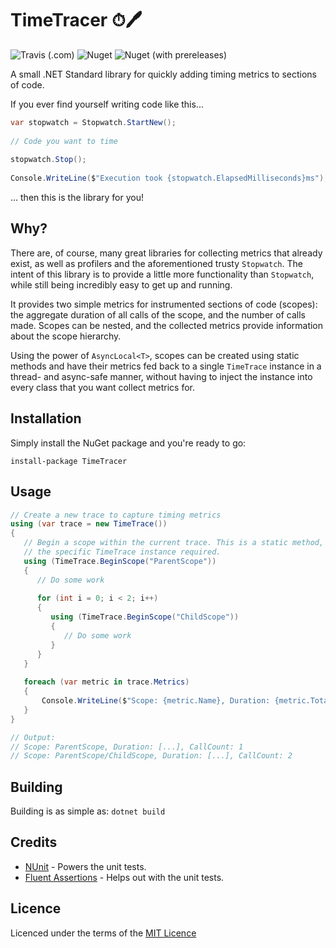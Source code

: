# TimeTracer ⏱🖊
![Travis (.com)](https://img.shields.io/travis/com/LykaiosNZ/TimeTracer/master) 
![Nuget](https://img.shields.io/nuget/v/TimeTracer) 
![Nuget (with prereleases)](https://img.shields.io/nuget/vpre/TimeTracer)

A small .NET Standard library for quickly adding timing metrics to sections of code.

If you ever find yourself writing code like this...

```csharp
var stopwatch = Stopwatch.StartNew();
		
// Code you want to time
		
stopwatch.Stop();
		
Console.WriteLine($"Execution took {stopwatch.ElapsedMilliseconds}ms");
```

... then this is the library for you!

## Why?
There are, of course, many great libraries for collecting metrics that already exist, as well as profilers and the aforementioned trusty `Stopwatch`. The intent of this library is to provide a little more functionality than `Stopwatch`, while still being incredibly easy to get up and running. 

It provides two simple metrics for instrumented sections of code (scopes): the aggregate duration of all calls of the scope, and the number of calls made. Scopes can be nested, and the collected metrics provide information about the scope hierarchy.

Using the power of `AsyncLocal<T>`, scopes can be created using static methods and have their metrics fed back to a single `TimeTrace` instance in a thread- and async-safe manner, without having to inject the instance into every class that you want collect metrics for.

## Installation
Simply install the NuGet package and you're ready to go:

```install-package TimeTracer```

## Usage
```csharp
// Create a new trace to capture timing metrics
using (var trace = new TimeTrace())
{
   // Begin a scope within the current trace. This is a static method, no reference to
   // the specific TimeTrace instance required.
   using (TimeTrace.BeginScope("ParentScope"))
   {
      // Do some work
      
      for (int i = 0; i < 2; i++)
      {
         using (TimeTrace.BeginScope("ChildScope"))
         {
            // Do some work
         }
      }
   }
   
   foreach (var metric in trace.Metrics)
   {
       Console.WriteLine($"Scope: {metric.Name}, Duration: {metric.TotalDuration}, CallCount: {metric.Count}");   
   }
}

// Output:
// Scope: ParentScope, Duration: [...], CallCount: 1
// Scope: ParentScope/ChildScope, Duration: [...], CallCount: 2
```

## Building
Building is as simple as: `dotnet build`

## Credits
* [NUnit](https://github.com/nunit) - Powers the unit tests.
* [Fluent Assertions](https://github.com/fluentassertions/fluentassertions) - Helps out with the unit tests.

## Licence
Licenced under the terms of the [MIT Licence](https://opensource.org/licenses/MIT)